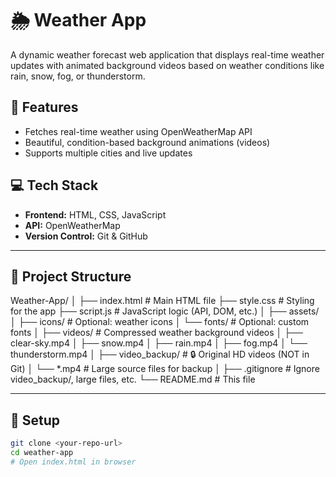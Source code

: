 # 🌦️ Weather App

A dynamic weather forecast web application that displays real-time weather updates with animated background videos based on weather conditions like rain, snow, fog, or thunderstorm.

## 🚀 Features
- Fetches real-time weather using OpenWeatherMap API
- Beautiful, condition-based background animations (videos)
- Supports multiple cities and live updates

## 💻 Tech Stack
- **Frontend:** HTML, CSS, JavaScript
- **API:** OpenWeatherMap
- **Version Control:** Git & GitHub


---

## 📁 Project Structure

Weather-App/
│
├── index.html # Main HTML file
├── style.css # Styling for the app
├── script.js # JavaScript logic (API, DOM, etc.)
│
├── assets/
│ ├── icons/ # Optional: weather icons
│ └── fonts/ # Optional: custom fonts
│
├── videos/ # Compressed weather background videos
│ ├── clear-sky.mp4
│ ├── snow.mp4
│ ├── rain.mp4
│ ├── fog.mp4
│ └── thunderstorm.mp4
│
├── video_backup/ # 🔒 Original HD videos (NOT in Git)
│ └── *.mp4 # Large source files for backup
│
├── .gitignore # Ignore video_backup/, large files, etc.
└── README.md # This file


---

## 🔧 Setup
```bash
git clone <your-repo-url>
cd weather-app
# Open index.html in browser
